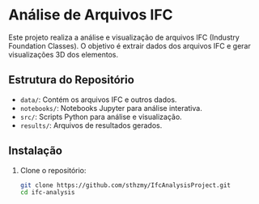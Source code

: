 # Análise de Arquivos IFC

Este projeto realiza a análise e visualização de arquivos IFC (Industry Foundation Classes). O objetivo é extrair dados dos arquivos IFC e gerar visualizações 3D dos elementos.

## Estrutura do Repositório

- `data/`: Contém os arquivos IFC e outros dados.
- `notebooks/`: Notebooks Jupyter para análise interativa.
- `src/`: Scripts Python para análise e visualização.
- `results/`: Arquivos de resultados gerados.

## Instalação

1. Clone o repositório:
   ```bash
   git clone https://github.com/sthzmy/IfcAnalysisProject.git
   cd ifc-analysis
